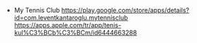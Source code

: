 - My Tennis Club
  https://play.google.com/store/apps/details?id=com.leventkantaroglu.mytennisclub
  https://apps.apple.com/tr/app/tenis-kul%C3%BCb%C3%BCm/id6444663288
